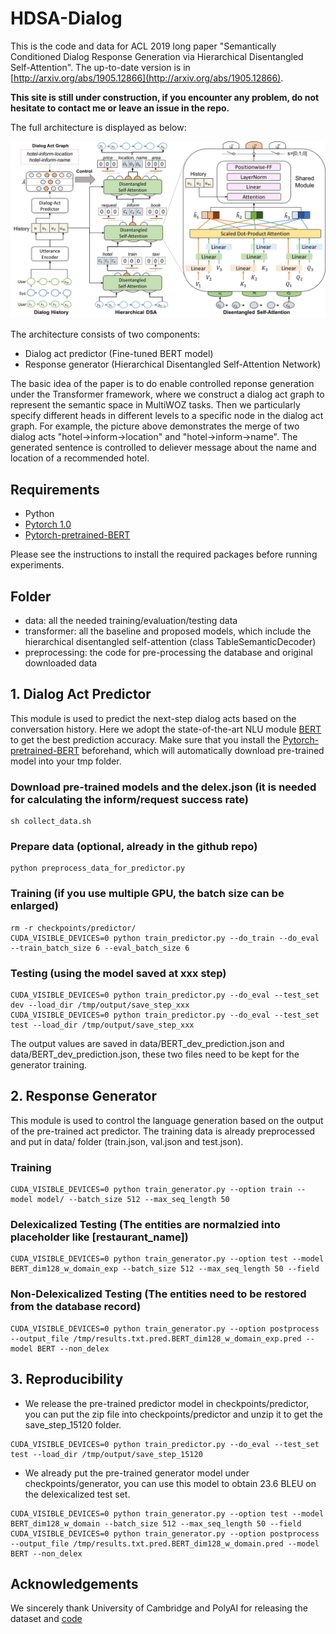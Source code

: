 # HDSA-Dialog
This is the code and data for ACL 2019 long paper "Semantically Conditioned Dialog Response Generation via Hierarchical Disentangled Self-Attention". The up-to-date version is in [http://arxiv.org/abs/1905.12866](http://arxiv.org/abs/1905.12866).

**This site is still under construction, if you encounter any problem, do not hesitate to contact me or leave an issue in the repo.**

The full architecture is displayed as below:
<p>
<img src="resource/full_architecture.png" width="800">
</p>

The architecture consists of two components:
- Dialog act predictor (Fine-tuned BERT model)
- Response generator (Hierarchical Disentangled Self-Attention Network)

The basic idea of the paper is to do enable controlled reponse generation under the Transformer framework, where we construct a dialog act graph to represent the semantic space in MultiWOZ tasks. Then we particularly specify different heads in different levels to a specific node in the dialog act graph. For example, the picture above demonstrates the merge of two dialog acts "hotel->inform->location" and "hotel->inform->name". The generated sentence is controlled to deliever message about the name and location of a recommended hotel. 

## Requirements
- Python 
- [Pytorch 1.0](https://pytorch.org/)
- [Pytorch-pretrained-BERT](https://github.com/huggingface/pytorch-pretrained-BERT)

Please see the instructions to install the required packages before running experiments.

## Folder
- data: all the needed training/evaluation/testing data
- transformer: all the baseline and proposed models, which include the hierarchical disentangled self-attention (class TableSemanticDecoder)
- preprocessing: the code for pre-processing the database and original downloaded data

## 1. Dialog Act Predictor
This module is used to predict the next-step dialog acts based on the conversation history. Here we adopt the state-of-the-art NLU module [BERT](https://arxiv.org/abs/1810.04805) to get the best prediction accuracy. Make sure that you install the [Pytorch-pretrained-BERT](https://github.com/huggingface/pytorch-pretrained-BERT) beforehand, which will automatically download pre-trained model into your tmp folder.
### Download pre-trained models and the delex.json (it is needed for calculating the inform/request success rate)
```
sh collect_data.sh
```
###
### Prepare data (optional, already in the github repo)
```
python preprocess_data_for_predictor.py
```
### Training (if you use multiple GPU, the batch size can be enlarged)
```
rm -r checkpoints/predictor/
CUDA_VISIBLE_DEVICES=0 python train_predictor.py --do_train --do_eval --train_batch_size 6 --eval_batch_size 6
```
### Testing (using the model saved at xxx step)
```
CUDA_VISIBLE_DEVICES=0 python train_predictor.py --do_eval --test_set dev --load_dir /tmp/output/save_step_xxx
CUDA_VISIBLE_DEVICES=0 python train_predictor.py --do_eval --test_set test --load_dir /tmp/output/save_step_xxx
```
The output values are saved in data/BERT_dev_prediction.json and data/BERT_dev_prediction.json, these two files need to be kept for the generator training.

## 2. Response Generator
This module is used to control the language generation based on the output of the pre-trained act predictor. The training data is already preprocessed and put in data/ folder (train.json, val.json and test.json).
### Training
```
CUDA_VISIBLE_DEVICES=0 python train_generator.py --option train --model model/ --batch_size 512 --max_seq_length 50 
```
### Delexicalized Testing (The entities are normalzied into placeholder like [restaurant_name])
```
CUDA_VISIBLE_DEVICES=0 python train_generator.py --option test --model BERT_dim128_w_domain_exp --batch_size 512 --max_seq_length 50 --field
```

### Non-Delexicalized Testing (The entities need to be restored from the database record)
```
CUDA_VISIBLE_DEVICES=0 python train_generator.py --option postprocess --output_file /tmp/results.txt.pred.BERT_dim128_w_domain_exp.pred --model BERT --non_delex
```

## 3. Reproducibility
- We release the pre-trained predictor model in checkpoints/predictor, you can put the zip file into checkpoints/predictor and unzip it to get the save_step_15120 folder.
```
CUDA_VISIBLE_DEVICES=0 python train_predictor.py --do_eval --test_set test --load_dir /tmp/output/save_step_15120
```
- We already put the pre-trained generator model under checkpoints/generator, you can use this model to obtain 23.6 BLEU on the delexicalized test set.
```
CUDA_VISIBLE_DEVICES=0 python train_generator.py --option test --model BERT_dim128_w_domain --batch_size 512 --max_seq_length 50 --field
CUDA_VISIBLE_DEVICES=0 python train_generator.py --option postprocess --output_file /tmp/results.txt.pred.BERT_dim128_w_domain.pred --model BERT --non_delex
```

## Acknowledgements
We sincerely thank University of Cambridge and PolyAI for releasing the dataset and [code](https://github.com/budzianowski/multiwoz)
